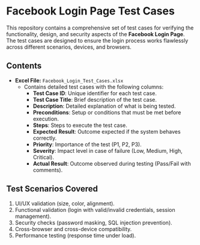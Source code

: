 # Facebook Login Page Test Cases

This repository contains a comprehensive set of test cases for verifying the functionality, design, and security aspects of the **Facebook Login Page**. The test cases are designed to ensure the login process works flawlessly across different scenarios, devices, and browsers.

## **Contents**
- **Excel File:** `Facebook_Login_Test_Cases.xlsx`
  - Contains detailed test cases with the following columns:
    - **Test Case ID**: Unique identifier for each test case.
    - **Test Case Title**: Brief description of the test case.
    - **Description**: Detailed explanation of what is being tested.
    - **Preconditions**: Setup or conditions that must be met before execution.
    - **Steps**: Steps to execute the test case.
    - **Expected Result**: Outcome expected if the system behaves correctly.
    - **Priority**: Importance of the test (P1, P2, P3).
    - **Severity**: Impact level in case of failure (Low, Medium, High, Critical).
    - **Actual Result**: Outcome observed during testing (Pass/Fail with comments).

## **Test Scenarios Covered**
1. UI/UX validation (size, color, alignment).
2. Functional validation (login with valid/invalid credentials, session management).
3. Security checks (password masking, SQL injection prevention).
4. Cross-browser and cross-device compatibility.
5. Performance testing (response time under load).
